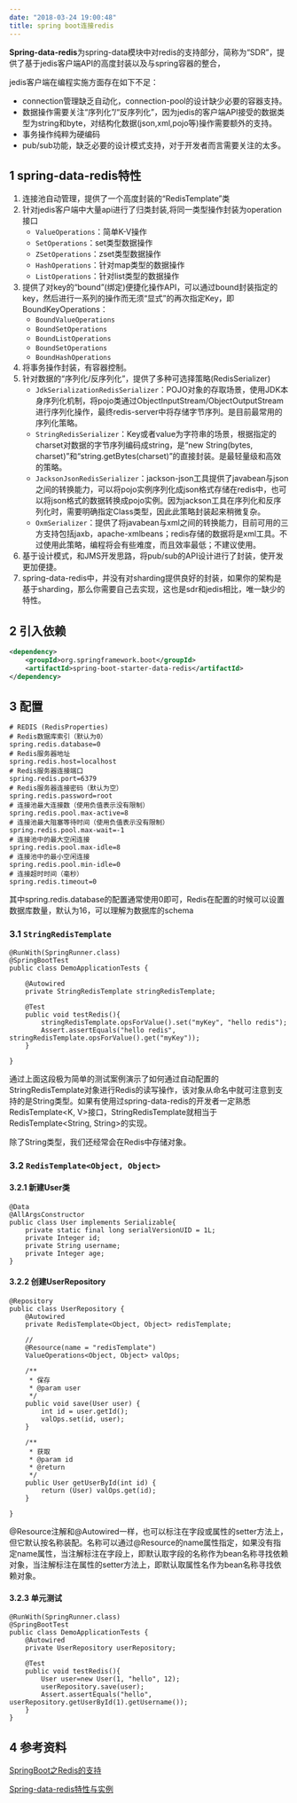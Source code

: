```yaml
---
date: "2018-03-24 19:00:48"
title: spring boot连接redis
---
```

**Spring-data-redis**为spring-data模块中对redis的支持部分，简称为“SDR”，提供了基于jedis客户端API的高度封装以及与spring容器的整合，

jedis客户端在编程实施方面存在如下不足：

- connection管理缺乏自动化，connection-pool的设计缺少必要的容器支持。
- 数据操作需要关注“序列化”/“反序列化”，因为jedis的客户端API接受的数据类型为string和byte，对结构化数据(json,xml,pojo等)操作需要额外的支持。
- 事务操作纯粹为硬编码
- pub/sub功能，缺乏必要的设计模式支持，对于开发者而言需要关注的太多。

## 1 spring-data-redis特性

1. 连接池自动管理，提供了一个高度封装的“RedisTemplate”类
2. 针对jedis客户端中大量api进行了归类封装,将同一类型操作封装为operation接口
    - `ValueOperations`：简单K-V操作
    - `SetOperations`：set类型数据操作
    - `ZSetOperations`：zset类型数据操作
    - `HashOperations`：针对map类型的数据操作
    - `ListOperations`：针对list类型的数据操作
3. 提供了对key的“bound”(绑定)便捷化操作API，可以通过bound封装指定的key，然后进行一系列的操作而无须“显式”的再次指定Key，即BoundKeyOperations：
    - `BoundValueOperations`
    - `BoundSetOperations`
    - `BoundListOperations`
    - `BoundSetOperations`
    - `BoundHashOperations`
4. 将事务操作封装，有容器控制。
5. 针对数据的“序列化/反序列化”，提供了多种可选择策略(RedisSerializer)
    - `JdkSerializationRedisSerializer`：POJO对象的存取场景，使用JDK本身序列化机制，将pojo类通过ObjectInputStream/ObjectOutputStream进行序列化操作，最终redis-server中将存储字节序列。是目前最常用的序列化策略。
    - `StringRedisSerializer`：Key或者value为字符串的场景，根据指定的charset对数据的字节序列编码成string，是“new String(bytes, charset)”和“string.getBytes(charset)”的直接封装。是最轻量级和高效的策略。
    - `JacksonJsonRedisSerializer`：jackson-json工具提供了javabean与json之间的转换能力，可以将pojo实例序列化成json格式存储在redis中，也可以将json格式的数据转换成pojo实例。因为jackson工具在序列化和反序列化时，需要明确指定Class类型，因此此策略封装起来稍微复杂。
    - `OxmSerializer`：提供了将javabean与xml之间的转换能力，目前可用的三方支持包括jaxb，apache-xmlbeans；redis存储的数据将是xml工具。不过使用此策略，编程将会有些难度，而且效率最低；不建议使用。
6. 基于设计模式，和JMS开发思路，将pub/sub的API设计进行了封装，使开发更加便捷。
7. spring-data-redis中，并没有对sharding提供良好的封装，如果你的架构是基于sharding，那么你需要自己去实现，这也是sdr和jedis相比，唯一缺少的特性。


## 2 引入依赖

```xml
<dependency>
	<groupId>org.springframework.boot</groupId>
	<artifactId>spring-boot-starter-data-redis</artifactId>
</dependency>
```

## 3 配置

```properties
# REDIS (RedisProperties)
# Redis数据库索引（默认为0）
spring.redis.database=0
# Redis服务器地址
spring.redis.host=localhost
# Redis服务器连接端口
spring.redis.port=6379
# Redis服务器连接密码（默认为空）
spring.redis.password=root
# 连接池最大连接数（使用负值表示没有限制）
spring.redis.pool.max-active=8
# 连接池最大阻塞等待时间（使用负值表示没有限制）
spring.redis.pool.max-wait=-1
# 连接池中的最大空闲连接
spring.redis.pool.max-idle=8
# 连接池中的最小空闲连接
spring.redis.pool.min-idle=0
# 连接超时时间（毫秒）
spring.redis.timeout=0
```

其中spring.redis.database的配置通常使用0即可，Redis在配置的时候可以设置数据库数量，默认为16，可以理解为数据库的schema

### 3.1 `StringRedisTemplate`

```
@RunWith(SpringRunner.class)
@SpringBootTest
public class DemoApplicationTests {

	@Autowired
	private StringRedisTemplate stringRedisTemplate;

	@Test
	public void testRedis(){
		stringRedisTemplate.opsForValue().set("myKey", "hello redis");
		Assert.assertEquals("hello redis", stringRedisTemplate.opsForValue().get("myKey"));
	}

}
```

通过上面这段极为简单的测试案例演示了如何通过自动配置的StringRedisTemplate对象进行Redis的读写操作，该对象从命名中就可注意到支持的是String类型。如果有使用过spring-data-redis的开发者一定熟悉RedisTemplate<K, V>接口，StringRedisTemplate就相当于RedisTemplate<String, String>的实现。

除了String类型，我们还经常会在Redis中存储对象。

### 3.2 `RedisTemplate<Object, Object>`

#### 3.2.1 新建User类

```
@Data
@AllArgsConstructor
public class User implements Serializable{
    private static final long serialVersionUID = 1L;
    private Integer id;
    private String username;
    private Integer age;
}
```

#### 3.2.2 创建UserRepository

```
@Repository
public class UserRepository {
    @Autowired
    private RedisTemplate<Object, Object> redisTemplate;

    //
    @Resource(name = "redisTemplate")
    ValueOperations<Object, Object> valOps;

    /**
     * 保存
     * @param user
     */
    public void save(User user) {
        int id = user.getId();
        valOps.set(id, user);
    }

    /**
     * 获取
     * @param id
     * @return
     */
    public User getUserById(int id) {
        return (User) valOps.get(id);
    }

}
```

@Resource注解和@Autowired一样，也可以标注在字段或属性的setter方法上，但它默认按名称装配。名称可以通过@Resource的name属性指定，如果没有指定name属性，当注解标注在字段上，即默认取字段的名称作为bean名称寻找依赖对象，当注解标注在属性的setter方法上，即默认取属性名作为bean名称寻找依赖对象。

#### 3.2.3 单元测试

```
@RunWith(SpringRunner.class)
@SpringBootTest
public class DemoApplicationTests {
	@Autowired
	private UserRepository userRepository;

	@Test
	public void testRedis(){
		User user=new User(1, "hello", 12);
		userRepository.save(user);
		Assert.assertEquals("hello", userRepository.getUserById(1).getUsername());
	}
}
```

## 4 参考资料

[SpringBoot之Redis的支持](http://blog.csdn.net/smartdt/article/details/78894013)

[Spring-data-redis特性与实例](http://shift-alt-ctrl.iteye.com/blog/1886831)